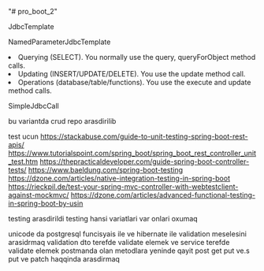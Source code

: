 "# pro_boot_2" 
<p>JdbcTemplate
<p>NamedParameterJdbcTemplate
<p>
<li> Querying (SELECT). You normally use the query, queryForObject method calls.
<li> Updating (INSERT/UPDATE/DELETE). You use the update method call.
<li> Operations (database/table/functions). You use the execute and update method calls.
<p>SimpleJdbcCall

bu variantda crud repo arasdirilib  

test ucun
https://stackabuse.com/guide-to-unit-testing-spring-boot-rest-apis/
https://www.tutorialspoint.com/spring_boot/spring_boot_rest_controller_unit_test.htm
https://thepracticaldeveloper.com/guide-spring-boot-controller-tests/
https://www.baeldung.com/spring-boot-testing
https://dzone.com/articles/native-integration-testing-in-spring-boot
https://rieckpil.de/test-your-spring-mvc-controller-with-webtestclient-against-mockmvc/
https://dzone.com/articles/advanced-functional-testing-in-spring-boot-by-usin
 
testing arasdirildi 
testing hansi variatlari var onlari oxumaq 


unicode da postgresql funcisyais ile ve hibernate ile validation meselesini arasidrmaq
validation dto terefde validate elemek ve service terefde validate elemek 
postmanda olan metodlara yeninde qayit post get put ve.s
put ve patch haqqinda arasdirmaq
